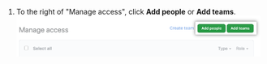 1. To the right of "Manage access", click **Add people** or **Add teams**.
  !["Invite teams or people" button](/assets/images/help/repository/manage-access-invite-button.png)
